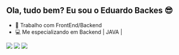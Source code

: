 ## Ola, tudo bem? Eu sou o Eduardo Backes 😎

- 🔭 Trabalho com FrontEnd/Backend
- 💻 Me especializando em Backend | JAVA | 

<div> 
  <a href="https://www.youtube.com/channel/UCdGIcmssUYleKqNOgaq_ScA" target="_blank"><img src="https://img.shields.io/badge/YouTube-FF0000?style=for-the-badge&logo=youtube&logoColor=white" target="_blank"></a>
 	<a href="https://www.twitch.tv/ocrepe" target="_blank"><img src="https://img.shields.io/badge/Twitch-9146FF?style=for-the-badge&logo=twitch&logoColor=white" target="_blank"></a> 
  <a href="https://www.linkedin.com/in/eduardo-abne-backes-da-silva-25b90525a" target="_blank"><img src="https://img.shields.io/badge/-LinkedIn-%230077B5?style=for-the-badge&logo=linkedin&logoColor=white" target="_blank"></a> 
  
</div>

